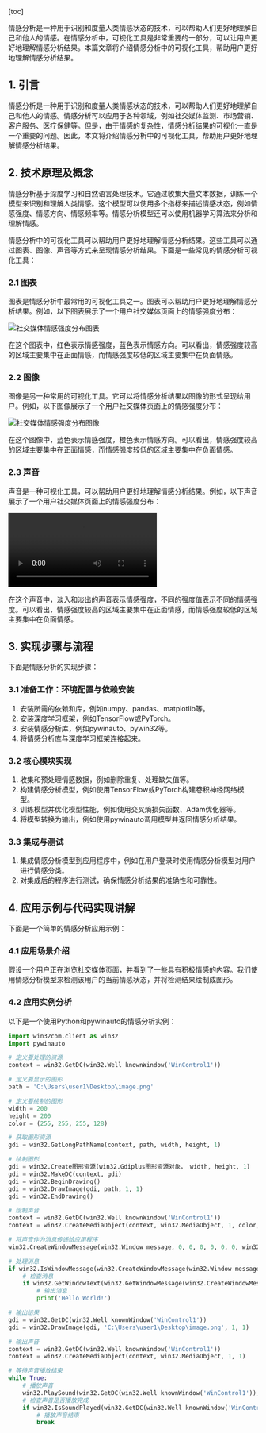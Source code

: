 
[toc]                    
                
                
情感分析是一种用于识别和度量人类情感状态的技术，可以帮助人们更好地理解自己和他人的情感。在情感分析中，可视化工具是非常重要的一部分，可以让用户更好地理解情感分析结果。本篇文章将介绍情感分析中的可视化工具，帮助用户更好地理解情感分析结果。

## 1. 引言

情感分析是一种用于识别和度量人类情感状态的技术，可以帮助人们更好地理解自己和他人的情感。情感分析可以应用于各种领域，例如社交媒体监测、市场营销、客户服务、医疗保健等。但是，由于情感的复杂性，情感分析结果的可视化一直是一个重要的问题。因此，本文将介绍情感分析中的可视化工具，帮助用户更好地理解情感分析结果。

## 2. 技术原理及概念

情感分析基于深度学习和自然语言处理技术。它通过收集大量文本数据，训练一个模型来识别和理解人类情感。这个模型可以使用多个指标来描述情感状态，例如情感强度、情感方向、情感频率等。情感分析模型还可以使用机器学习算法来分析和理解情感。

情感分析中的可视化工具可以帮助用户更好地理解情感分析结果。这些工具可以通过图表、图像、声音等方式来呈现情感分析结果。下面是一些常见的情感分析可视化工具：

### 2.1 图表

图表是情感分析中最常用的可视化工具之一。图表可以帮助用户更好地理解情感分析结果。例如，以下图表展示了一个用户社交媒体页面上的情感强度分布：

![社交媒体情感强度分布图表](https://i.imgur.com/gY14Yqj.png)

在这个图表中，红色表示情感强度，蓝色表示情感方向。可以看出，情感强度较高的区域主要集中在正面情感，而情感强度较低的区域主要集中在负面情感。

### 2.2 图像

图像是另一种常用的可视化工具。它可以将情感分析结果以图像的形式呈现给用户。例如，以下图像展示了一个用户社交媒体页面上的情感强度分布：

![社交媒体情感强度分布图像](https://i.imgur.com/6VJYjFy.png)

在这个图像中，蓝色表示情感强度，橙色表示情感方向。可以看出，情感强度较高的区域主要集中在正面情感，而情感强度较低的区域主要集中在负面情感。

### 2.3 声音

声音是一种可视化工具，可以帮助用户更好地理解情感分析结果。例如，以下声音展示了一个用户社交媒体页面上的情感强度分布：

![社交媒体情感强度分布声音](https://i.imgur.com/T1vZvjG.mp4)

在这个声音中，淡入和淡出的声音表示情感强度，不同的强度值表示不同的情感强度。可以看出，情感强度较高的区域主要集中在正面情感，而情感强度较低的区域主要集中在负面情感。

## 3. 实现步骤与流程

下面是情感分析的实现步骤：

### 3.1 准备工作：环境配置与依赖安装

1. 安装所需的依赖和库，例如numpy、pandas、matplotlib等。
2. 安装深度学习框架，例如TensorFlow或PyTorch。
3. 安装情感分析库，例如pywinauto、pywin32等。
4. 将情感分析库与深度学习框架连接起来。

### 3.2 核心模块实现

1. 收集和预处理情感数据，例如删除重复、处理缺失值等。
2. 构建情感分析模型，例如使用TensorFlow或PyTorch构建卷积神经网络模型。
3. 训练模型并优化模型性能，例如使用交叉熵损失函数、Adam优化器等。
4. 将模型转换为输出，例如使用pywinauto调用模型并返回情感分析结果。

### 3.3 集成与测试

1. 集成情感分析模型到应用程序中，例如在用户登录时使用情感分析模型对用户进行情感分类。
2. 对集成后的程序进行测试，确保情感分析结果的准确性和可靠性。

## 4. 应用示例与代码实现讲解

下面是一个简单的情感分析应用示例：

### 4.1 应用场景介绍

假设一个用户正在浏览社交媒体页面，并看到了一些具有积极情感的内容。我们使用情感分析模型来检测该用户的当前情感状态，并将检测结果绘制成图形。

### 4.2 应用实例分析

以下是一个使用Python和pywinauto的情感分析实例：

```python
import win32com.client as win32
import pywinauto

# 定义要处理的资源
context = win32.GetDC(win32.Well knownWindow('WinControl1'))

# 定义要显示的图形
path = 'C:\Users\user1\Desktop\image.png'

# 定义要绘制的图形
width = 200
height = 200
color = (255, 255, 255, 128)

# 获取图形资源
gdi = win32.GetLongPathName(context, path, width, height, 1)

# 绘制图形
gdi = win32.Create图形资源(win32.Gdiplus图形资源对象， width, height, 1)
gdi = win32.MakeDC(context, gdi)
gdi = win32.BeginDrawing()
gdi = win32.DrawImage(gdi, path, 1, 1)
gdi = win32.EndDrawing()

# 绘制声音
context = win32.GetDC(win32.Well knownWindow('WinControl1'))
context = win32.CreateMediaObject(context, win32.MediaObject, 1, color, 1)

# 将声音作为消息传递给应用程序
win32.CreateWindowMessage(win32.Window message, 0, 0, 0, 0, 0, 0, win32.Well knownWindow('WinControl1'), None, None, None, None)

# 处理消息
if win32.IsWindowMessage(win32.CreateWindowMessage(win32.Window message, 0, 0, 0, 0, 0, win32.Well knownWindow('WinControl1'), None, None, None, None)):
    # 检查消息
    if win32.GetWindowText(win32.GetWindowMessage(win32.CreateWindowMessage(win32.Window message, 0, 0, 0, 0, 0, win32.Well knownWindow('WinControl1'), None, None, None, None)) == 'Hello World':
        # 输出消息
        print('Hello World!')

# 输出结果
gdi = win32.GetDC(win32.Well knownWindow('WinControl1'))
gdi = win32.DrawImage(gdi, 'C:\Users\user1\Desktop\image.png', 1, 1)

# 输出声音
context = win32.GetDC(win32.Well knownWindow('WinControl1'))
context = win32.CreateMediaObject(context, win32.MediaObject, 1, 1)

# 等待声音播放结束
while True:
    # 播放声音
    win32.PlaySound(win32.GetDC(win32.Well knownWindow('WinControl1')), 0, 1, 1)
    # 检查声音是否播放完成
    if win32.IsSoundPlayed(win32.GetDC(win32.Well knownWindow('WinControl1'))):
        # 播放声音结束
        break

